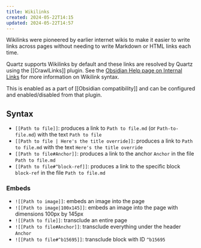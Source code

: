 ```yaml
---
title: Wikilinks
created: 2024-05-22T14:15
updated: 2024-05-22T14:57
---
```


Wikilinks were pioneered by earlier internet wikis to make it easier to write links across pages without needing to write Markdown or HTML links each time.

Quartz supports Wikilinks by default and these links are resolved by Quartz using the [[CrawlLinks]] plugin. See the [Obsidian Help page on Internal Links](https://help.obsidian.md/Linking+notes+and+files/Internal+links) for more information on Wikilink syntax.

This is enabled as a part of [[Obsidian compatibility]] and can be configured and enabled/disabled from that plugin.

## Syntax

- `[[Path to file]]`: produces a link to `Path to file.md` (or `Path-to-file.md`) with the text `Path to file`
- `[[Path to file | Here's the title override]]`: produces a link to `Path to file.md` with the text `Here's the title override`
- `[[Path to file#Anchor]]`: produces a link to the anchor `Anchor` in the file `Path to file.md`
- `[[Path to file#^block-ref]]`: produces a link to the specific block `block-ref` in the file `Path to file.md`

### Embeds

- `![[Path to image]]`: embeds an image into the page
- `![[Path to image|100x145]]`: embeds an image into the page with dimensions 100px by 145px
- `![[Path to file]]`: transclude an entire page
- `![[Path to file#Anchor]]`: transclude everything under the header `Anchor`
- `![[Path to file#^b15695]]`: transclude block with ID `^b15695`
